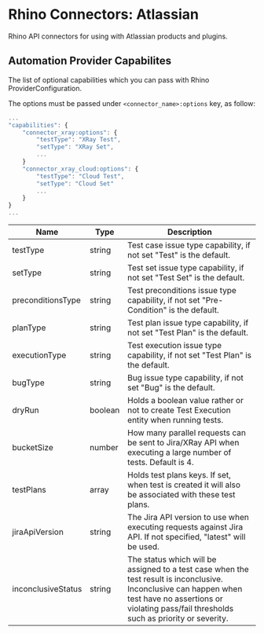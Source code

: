 # Rhino Connectors: Atlassian
Rhino API connectors for using with Atlassian products and plugins.  

## Automation Provider Capabilites
The list of optional capabilities which you can pass with Rhino ProviderConfiguration.  

The options must be passed under `<connector_name>:options` key, as follow:

```js
...
"capabilities": {
	"connector_xray:options": {
		"testType": "XRay Test",
		"setType": "XRay Set",
		...
	}
	"connector_xray_cloud:options": {
		"testType": "Cloud Test",
		"setType": "Cloud Set"
		...
	}
}
...
```

|Name              |Type   |Description                                                                                                   |
|------------------|-------|--------------------------------------------------------------------------------------------------------------|
|testType          |string |Test case issue type capability, if not set "Test" is the default.                                            |
|setType           |string |Test set issue type capability, if not set "Test Set" is the default.                                         |
|preconditionsType |string |Test preconditions issue type capability, if not set "Pre-Condition" is the default.                          |
|planType          |string |Test plan issue type capability, if not set "Test Plan" is the default.                                       |
|executionType     |string |Test execution issue type capability, if not set "Test Plan" is the default.                                  |
|bugType           |string |Bug issue type capability, if not set "Bug" is the default.                                                   |
|dryRun            |boolean|Holds a boolean value rather or not to create Test Execution entity when running tests.                       |
|bucketSize        |number |How many parallel requests can be sent to Jira/XRay API when executing a large number of tests. Default is 4. |
|testPlans         |array  |Holds test plans keys. If set, when test is created it will also be associated with these test plans.         |
|jiraApiVersion    |string |The Jira API version to use when executing requests against Jira API. If not specified, "latest" will be used.|
|inconclusiveStatus|string |The status which will be assigned to a test case when the test result is inconclusive. Inconclusive can happen when test have no assertions or violating pass/fail thresholds such as priority or severity.|